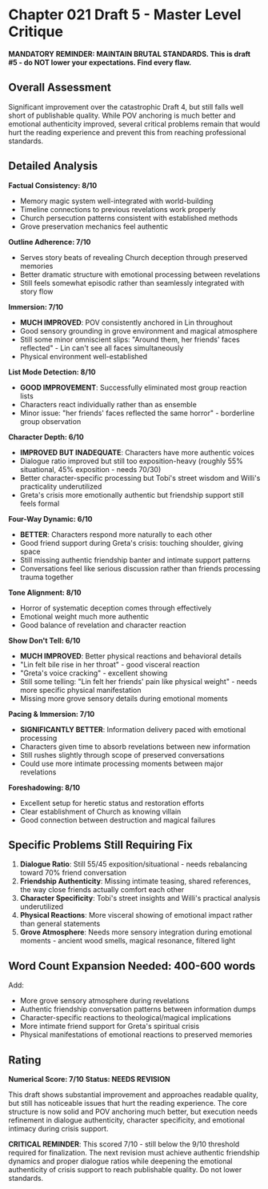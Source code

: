 # Chapter 021 Draft 5 - Master Level Critique

**MANDATORY REMINDER: MAINTAIN BRUTAL STANDARDS. This is draft #5 - do NOT lower your expectations. Find every flaw.**

## Overall Assessment

Significant improvement over the catastrophic Draft 4, but still falls well short of publishable quality. While POV anchoring is much better and emotional authenticity improved, several critical problems remain that would hurt the reading experience and prevent this from reaching professional standards.

## Detailed Analysis

**Factual Consistency: 8/10**
- Memory magic system well-integrated with world-building
- Timeline connections to previous revelations work properly
- Church persecution patterns consistent with established methods
- Grove preservation mechanics feel authentic

**Outline Adherence: 7/10**
- Serves story beats of revealing Church deception through preserved memories
- Better dramatic structure with emotional processing between revelations
- Still feels somewhat episodic rather than seamlessly integrated with story flow

**Immersion: 7/10**
- **MUCH IMPROVED**: POV consistently anchored in Lin throughout
- Good sensory grounding in grove environment and magical atmosphere
- Still some minor omniscient slips: "Around them, her friends' faces reflected" - Lin can't see all faces simultaneously
- Physical environment well-established

**List Mode Detection: 8/10**
- **GOOD IMPROVEMENT**: Successfully eliminated most group reaction lists
- Characters react individually rather than as ensemble
- Minor issue: "her friends' faces reflected the same horror" - borderline group observation

**Character Depth: 6/10**
- **IMPROVED BUT INADEQUATE**: Characters have more authentic voices
- Dialogue ratio improved but still too exposition-heavy (roughly 55% situational, 45% exposition - needs 70/30)
- Better character-specific processing but Tobi's street wisdom and Willi's practicality underutilized
- Greta's crisis more emotionally authentic but friendship support still feels formal

**Four-Way Dynamic: 6/10**
- **BETTER**: Characters respond more naturally to each other
- Good friend support during Greta's crisis: touching shoulder, giving space
- Still missing authentic friendship banter and intimate support patterns
- Conversations feel like serious discussion rather than friends processing trauma together

**Tone Alignment: 8/10**
- Horror of systematic deception comes through effectively
- Emotional weight much more authentic
- Good balance of revelation and character reaction

**Show Don't Tell: 6/10**
- **MUCH IMPROVED**: Better physical reactions and behavioral details
- "Lin felt bile rise in her throat" - good visceral reaction
- "Greta's voice cracking" - excellent showing
- Still some telling: "Lin felt her friends' pain like physical weight" - needs more specific physical manifestation
- Missing more grove sensory details during emotional moments

**Pacing & Immersion: 7/10**
- **SIGNIFICANTLY BETTER**: Information delivery paced with emotional processing
- Characters given time to absorb revelations between new information
- Still rushes slightly through scope of preserved conversations
- Could use more intimate processing moments between major revelations

**Foreshadowing: 8/10**
- Excellent setup for heretic status and restoration efforts
- Clear establishment of Church as knowing villain
- Good connection between destruction and magical failures

## Specific Problems Still Requiring Fix

1. **Dialogue Ratio**: Still 55/45 exposition/situational - needs rebalancing toward 70% friend conversation
2. **Friendship Authenticity**: Missing intimate teasing, shared references, the way close friends actually comfort each other
3. **Character Specificity**: Tobi's street insights and Willi's practical analysis underutilized
4. **Physical Reactions**: More visceral showing of emotional impact rather than general statements
5. **Grove Atmosphere**: Needs more sensory integration during emotional moments - ancient wood smells, magical resonance, filtered light

## Word Count Expansion Needed: 400-600 words

Add:
- More grove sensory atmosphere during revelations
- Authentic friendship conversation patterns between information dumps
- Character-specific reactions to theological/magical implications  
- More intimate friend support for Greta's spiritual crisis
- Physical manifestations of emotional reactions to preserved memories

## Rating

**Numerical Score: 7/10**
**Status: NEEDS REVISION**

This draft shows substantial improvement and approaches readable quality, but still has noticeable issues that hurt the reading experience. The core structure is now solid and POV anchoring much better, but execution needs refinement in dialogue authenticity, character specificity, and emotional intimacy during crisis support.

**CRITICAL REMINDER**: This scored 7/10 - still below the 9/10 threshold required for finalization. The next revision must achieve authentic friendship dynamics and proper dialogue ratios while deepening the emotional authenticity of crisis support to reach publishable quality. Do not lower standards.
